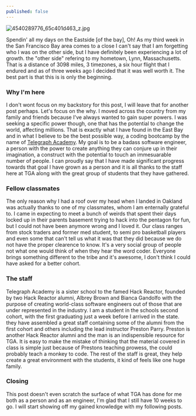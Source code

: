 ```yaml
---
published: false
---
```


![4540289776_65c401d463_z.jpg]({{site.baseurl}}/_posts/4540289776_65c401d463_z.jpg)


Spendin' all my days on the Eastside [of the bay], Oh! As my third week in the San Francisco Bay area comes to a close I can't say that I am forgetting who I was on the other side, but I have definitely been experiencing a lot of growth. the "other side" refering to my hometown, Lynn, Massachusetts. That is a distance of 3098 miles, 3 timezones, a six hour flight that I endured and as of three weeks ago I decided that it was well worth it. The best part is that this is is only the beginning.

<h3>Why I'm here</h3>

I don't wont focus on my backstory for this post, I will leave that for another post perhaps. Let's focus on the why. I moved across the country from my family and friends because I've always wanted to gain super powers. I was seeking a specific power though, one that has the potential to change the world, affecting millions. That is exactly what I have found in the East Bay and in what I believe to be the best possible way, a coding bootcamp by the name of <a href="http://www.telegraphacademy.com/">Telegraph Academy</a>. My goal is to be a badass software engineer, a person with the power to create anything they can conjure up in their imagination, a construct with the potential to touch an immesuarable number of people. I can proudly say that I have made significant progress towards that goal I have grown as a person and it is all thanks to the staff here at TGA along with the great group of students that they have gathered.

<h3>Fellow classmates</h3>

The only reason why I had a roof over my head when I landed in Oakland was actually thanks to one of my classmates, whom I am enternally grateful to. I came in expecting to meet a bunch of weirds that spent their days locked up in their parents basement trying to hack into the pentagon for fun, but I could not have been anymore wrong and I loved it. Our class ranges from stock traders and former med student, to semi pro basketball players and even some that can't tell us what it was that they did because we do not have the proper clearence to know. It's a very social group of people not what one would think of when they hear the word coder. Everyone brings something different to the tribe and it's awesome, I don't think I could have asked for a better cohort.

<h3>The staff</h3>

Telegraph Academy is a sister school to the famed Hack Reactor, founded by two Hack Reactor alumni, Albrey Brown and Bianca Gandolfo with the purpose of creating world-class software engineers out of those that are under represented in the industry. I am a student in the schools second cohort, with the first graduating just a week before I arrived in the state. they have assembled a great staff containing some of the alumni from the first cohort and others including the lead instructor Preston Parry. Preston is another Hack Reactor alumni and the man is an indispensible resource for TGA. It is easy to make the mistake of thinking that the material covered in class is simple just because of Prestons teaching prowess, the could probably teach a monkey to code. The rest of the staff is great, they help create a great environment with the students, it kind of feels like one huge family. 

<h3>Closing</h3>  

This post doesn't even scratch the surface of what TGA has done for me both as a person and as an engineer, I'm glad that I still have 10 weeks to go. I will start showing off my gained knowledge with my following posts.

